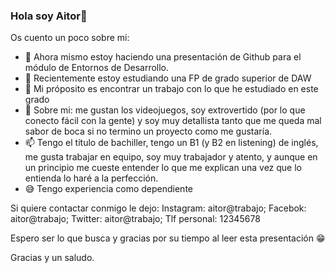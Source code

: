 ### Hola soy Aitor👋
Os cuento un poco sobre mi:
- 🐬 Ahora mismo estoy haciendo una presentación de Github para el módulo de Entornos de Desarrollo.
- 🌱 Recientemente estoy estudiando una FP de grado superior de DAW
- 🤔 Mi próposito es encontrar un trabajo con lo que he estudiado en este grado
- 💬 Sobre mi: me gustan los videojuegos, soy extrovertido (por lo que conecto fácil con la gente) y soy muy detallista tanto que me queda mal sabor de boca si no termino un proyecto como me gustaría.
- 📫 Tengo el título de bachiller, tengo un B1 (y B2 en listening) de inglés, me gusta trabajar en equipo, soy muy trabajador y atento, y aunque en un principio me cueste entender lo que me explican una vez que lo entienda lo haré a la perfección.
- 😅 Tengo experiencia como dependiente

Si quiere contactar conmigo le dejo:
Instagram: aitor@trabajo;
Facebok:  aitor@trabajo;
Twitter:  aitor@trabajo;
Tlf personal:  12345678

  Espero ser lo que busca y gracias por su tiempo al leer esta presentación 😁

  Gracias y un saludo.
